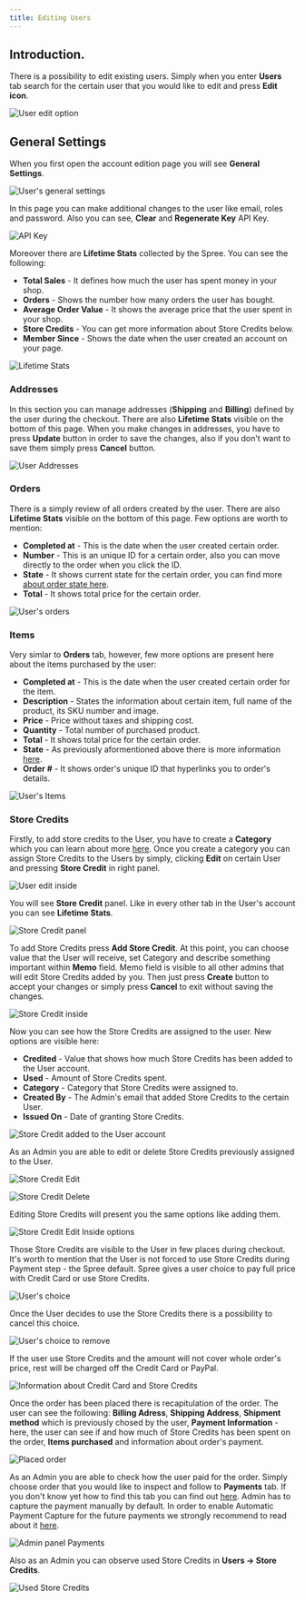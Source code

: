 ```yaml
---
title: Editing Users
---
```


## Introduction.

There is a possibility to edit existing users. Simply when you enter **Users** tab search for the certain user that you would like to edit and press **Edit icon**.

![User edit option](/images/user/users/user_edit_option.jpg)

## General Settings

When you first open the account edition page you will see **General Settings**.

![User's general settings](/images/user/users/user_edit_inside.jpg)

In this page you can make additional changes to the user like email, roles and password. Also you can see, **Clear** and **Regenerate Key** API Key.

![API Key](/images/user/users/user_edit_inside_api.jpg)

Moreover there are **Lifetime Stats** collected by the Spree. You can see the following:

* **Total Sales** - It defines how much the user has spent money in your shop.
* **Orders** - Shows the number how many orders the user has bought.
* **Average Order Value** - It shows the average price that the user spent in your shop.
* **Store Credits** - You can get more information about Store Credits below.
* **Member Since** - Shows the date when the user created an account on your page.

![Lifetime Stats](/images/user/users/user_edit_inside_lifetimestats.jpg)

### Addresses

In this section you can manage addresses (**Shipping** and **Billing**) defined by the user during the checkout. There are also **Lifetime Stats** visible on the bottom of this page.
When you make changes in addresses, you have to press **Update** button in order to save the changes, also if you don't want to save them simply press **Cancel** button. 

![User Addresses](/images/user/users/user_edit_inside_address.jpg)

### Orders

There is a simply review of all orders created by the user. There are also **Lifetime Stats** visible on the bottom of this page. Few options are worth to mention:

* **Completed at** - This is the date when the user created certain order.
* **Number** - This is an unique ID for a certain order, also you can move directly to the order when you click the ID.
* **State** - It shows current state for the certain order, you can find more [about order state here](../orders/order_states.md).
* **Total** - It shows total price for the certain order.

![User's orders](/images/user/users/user_edit_orders.jpg)

### Items

Very simlar to **Orders** tab, however, few more options are present here about the items purchased by the user:

* **Completed at** - This is the date when the user created certain order for the item.
* **Description** - States the information about certain item, full name of the product, its SKU number and image.
* **Price** - Price without taxes and shipping cost.
* **Quantity** - Total number of purchased product.
* **Total** - It shows total price for the certain order.
* **State** - As previously aformentioned above there is more information [here](../user/orders/order_states.md).
* **Order #** - It shows order's unique ID that hyperlinks you to order's details.

![User's Items](/images/user/users/user_edit_inside_items.jpg)

### Store Credits

Firstly, to add store credits to the User, you have to create a **Category** which you can learn about more [here](configuring_store_credit_categories.md).
Once you create a category you can assign Store Credits to the Users by simply, clicking **Edit** on certain User and pressing **Store Credit** in right panel.

![User edit inside](/images/user/users/store_credit_user_add.jpg)

You will see **Store Credit** panel. Like in every other tab in the User's account you can see **Lifetime Stats**.

![Store Credit panel](/images/user/users/store_credit_user.jpg)

To add Store Credits press **Add Store Credit**. At this point, you can choose value that the User will receive, set Category and describe something important within **Memo** field. Memo field is visible to all other admins that will edit Store Credits added by you. Then just press **Create** button to accept your changes or simply press **Cancel** to exit without saving the changes.

![Store Credit inside](/images/user/users/store_credit_user_new.jpg)

Now you can see how the Store Credits are assigned to the user. New options are visible here:

* **Credited** - Value that shows how much Store Credits has been added to the User account.
* **Used** - Amount of Store Credits spent.
* **Category** - Category that Store Credits were assigned to.
* **Created By** - The Admin's email that added Store Credits to the certain User.
* **Issued On** - Date of granting Store Credits.

![Store Credit added to the User account](/images/user/users/store_credit_user_added.jpg)

As an Admin you are able to edit or delete Store Credits previously assigned to the User.

![Store Credit Edit](/images/user/users/store_credit_user_added_edit.jpg)

![Store Credit Delete](/images/user/users/store_credit_user_added_delete.jpg)

Editing Store Credits will present you the same options like adding them.

![Store Credit Edit Inside options](/images/user/users/store_credit_user_added_edit_inside.jpg)

Those Store Credits are visible to the User in few places during checkout. It's worth to mention that the User is not forced to use Store Credits during Payment step - the Spree default. Spree gives a user choice to pay full price with Credit Card or use Store Credits.

![User's choice](/images/user/users/store_credit_front_apply.jpg)

Once the User decides to use the Store Credits there is a possibility to cancel this choice.

![User's choice to remove](/images/user/users/store_credit_front_applied.jpg)

If the user use Store Credits and the amount will not cover whole order's price, rest will be charged off the Credit Card or PayPal.

![Information about Credit Card and Store Credits](/images/user/users/store_credit_front_confirm.jpg)

Once the order has been placed there is recapitulation of the order. The user can see the following: **Billing Adress**, **Shipping Address**, **Shipment method** which is previously chosed by the user, **Payment Information** - here, the user can see if and how much of Store Credits has been spent on the order, **Items purchased** and information about order's payment.

![Placed order](/images/user/users/store_credit_front_placed_order.jpg)

As an Admin you are able to check how the user paid for the order. Simply choose order that you would like to inspect and follow to **Payments** tab. If you don't know yet how to find this tab you can find out [here](../orders/entering_orders.md#payments). Admin has to capture the payment manually by default. In order to enable Automatic Payment Capture for the future payments we strongly recommend to read about it [here](../payments/payment_methods.md#user-content-auto-capture).

![Admin panel Payments](/images/user/users/store_credit_order_paid.jpg)

Also as an Admin you can observe used Store Credits in **Users -> Store Credits**.

![Used Store Credits](/images/user/users/store_credit_user_paid.jpg)
